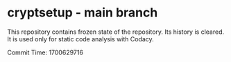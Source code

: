 # cryptsetup - main branch

This repository contains frozen state of the repository.
Its history is cleared. It is used only for static code
analysis with Codacy.

Commit Time: 1700629716
